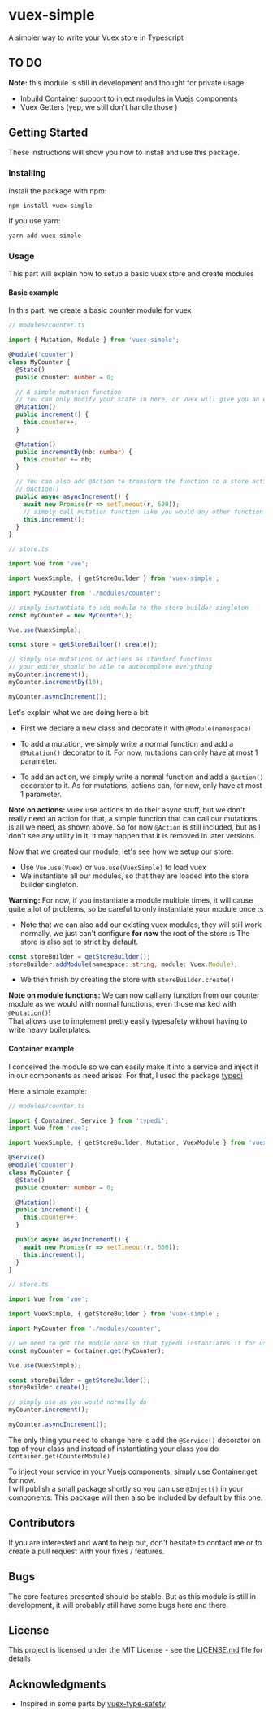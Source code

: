 # vuex-simple

A simpler way to write your Vuex store in Typescript

## TO DO

**Note:** this module is still in development and thought for private usage</br>

- Inbuild Container support to inject modules in Vuejs components
- Vuex Getters (yep, we still don't handle those )

## Getting Started

These instructions will show you how to install and use this package.

### Installing

Install the package with npm:

```
npm install vuex-simple
```

If you use yarn:

```
yarn add vuex-simple
```

### Usage

This part will explain how to setup a basic vuex store and create modules

#### Basic example

In this part, we create a basic counter module for vuex

```ts
// modules/counter.ts

import { Mutation, Module } from 'vuex-simple';

@Module('counter')
class MyCounter {
  @State()
  public counter: number = 0;

  // A simple mutation function
  // You can only modify your state in here, or Vuex will give you an error
  @Mutation()
  public increment() {
    this.counter++;
  }

  @Mutation()
  public incrementBy(nb: number) {
    this.counter += nb;
  }

  // You can also add @Action to transform the function to a store action that will be dispatched on call, but it's not really necessary
  // @Action()
  public async asyncIncrement() {
    await new Promise(r => setTimeout(r, 500));
    // simply call mutation function like you would any other function
    this.increment();
  }
}

// store.ts

import Vue from 'vue';

import VuexSimple, { getStoreBuilder } from 'vuex-simple';

import MyCounter from './modules/counter';

// simply instantiate to add module to the store builder singleton
const myCounter = new MyCounter();

Vue.use(VuexSimple);

const store = getStoreBuilder().create();

// simply use mutations or actions as standard functions
// your editor should be able to autocomplete everything
myCounter.increment();
myCounter.incrementBy(10);

myCounter.asyncIncrement();
```

Let's explain what we are doing here a bit:

- First we declare a new class and decorate it with `@Module(namespace)`

- To add a mutation, we simply write a normal function and add a `@Mutation()` decorator to it. For now, mutations can only have at most 1 parameter.

- To add an action, we simply write a normal function and add a `@Action()` decorator to it. As for mutations, actions can, for now, only have at most 1 parameter.

**Note on actions:** vuex use actions to do their async stuff, but we don't really need an action for that, a simple function that can call our mutations is all we need, as shown above.
So for now `@Action` is still included, but as I don't see any utility in it, it may happen that it is removed in later versions.

Now that we created our module, let's see how we setup our store:

- Use `Vue.use(Vuex)` or `Vue.use(VuexSimple)` to load vuex
- We instantiate all our modules, so that they are loaded into the store builder singleton.

**Warning:** For now, if you instantiate a module multiple times, it will cause quite a lot of problems, so be careful to only instantiate your module once :s

- Note that we can also add our existing vuex modules, they will still work normally, we just can't configure **for now** the root of the store :s The store is also set to strict by default.

```ts
const storeBuilder = getStoreBuilder();
storeBuilder.addModule(namespace: string, module: Vuex.Module);
```

- We then finish by creating the store with `storeBuilder.create()`

**Note on module functions:** We can now call any function from our counter module as we would with normal functions, even those marked with `@Mutation()`!</br>
That allows use to implement pretty easily typesafety without having to write heavy boilerplates.

#### Container example

I conceived the module so we can easily make it into a service and inject it in our components as need arises. For that, I used the package [typedi](http://github.com/pleerock/typedi)

Here a simple example:

```ts
// modules/counter.ts

import { Container, Service } from 'typedi';
import Vue from 'vue';

import VuexSimple, { getStoreBuilder, Mutation, VuexModule } from 'vuex-simple';

@Service()
@Module('counter')
class MyCounter {
  @State()
  public counter: number = 0;

  @Mutation()
  public increment() {
    this.counter++;
  }

  public async asyncIncrement() {
    await new Promise(r => setTimeout(r, 500));
    this.increment();
  }
}

// store.ts

import Vue from 'vue';

import VuexSimple, { getStoreBuilder } from 'vuex-simple';

import MyCounter from './modules/counter';

// we need to get the module once so that typedi instantiates it for us
const myCounter = Container.get(MyCounter);

Vue.use(VuexSimple);

const storeBuilder = getStoreBuilder();
storeBuilder.create();

// simply use as you would normally do
myCounter.increment();

myCounter.asyncIncrement();
```

The only thing you need to change here is add the `@Service()` decorator on top of your class and instead of instantiating your class you do `Container.get(CounterModule)`

To inject your service in your Vuejs components, simply use Container.get for now.</br>
I will publish a small package shortly so you can use `@Inject()` in your components. This package will then also be included by default by this one.

## Contributors

If you are interested and want to help out, don't hesitate to contact me or to create a pull request with your fixes / features.

## Bugs

The core features presented should be stable.
But as this module is still in development, it will probably still have some bugs here and there.

## License

This project is licensed under the MIT License - see the [LICENSE.md](LICENSE.md) file for details

## Acknowledgments

- Inspired in some parts by [vuex-type-safety](https://github.com/christopherkiss/vuex-type-safety)
